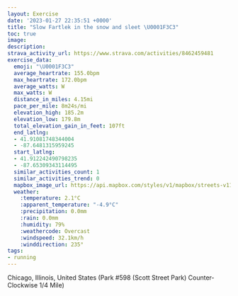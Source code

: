 ```yaml
---
layout: Exercise
date: '2023-01-27 22:35:51 +0000'
title: "Slow Fartlek in the snow and sleet \U0001F3C3"
toc: true
image:
description:
strava_activity_url: https://www.strava.com/activities/8462459481
exercise_data:
  emoji: "\U0001F3C3"
  average_heartrate: 155.0bpm
  max_heartrate: 172.0bpm
  average_watts: W
  max_watts: W
  distance_in_miles: 4.15mi
  pace_per_mile: 8m24s/mi
  elevation_high: 185.2m
  elevation_low: 179.8m
  total_elevation_gain_in_feet: 107ft
  end_latlng:
  - 41.91081748344004
  - -87.6481315959245
  start_latlng:
  - 41.912242490798235
  - -87.65309343114495
  similar_activities_count: 1
  similar_activities_trend: 0
  mapbox_image_url: https://api.mapbox.com/styles/v1/mapbox/streets-v11/static/path-5+787af2-1.0(g%7Bx~Ffl~uOAmBDSjB%7BCb%40m%40NQ%60%40o%40AGKSCwACqFKgO%40k%40G%7D%40%3Fk%40FyABGVUV%5DHCv%40CPDDVBzFFVLNNLRB~%40EVGTQLUBY%40c%40CyBEWS_%40QKKCy%40Di%40FUTKZD%7CA%3FvABRDLRPNFb%40Cb%40%3FZCHELKLa%40Ba%40AcBAi%40EUMUMOOGMAcAD%5BDGFOXEb%40%40nAFbBFTJNH%3FPFn%40A%60%40CXMPUH%5BBUE%7DBEa%40Q%5DQQOIYAc%40Bi%40LKNM%5CCZDxCB%5CJPLNH%40p%40%40l%40GLEPOP%5DB%5B%3FUEcCEWIQQQOIWCc%40BQHUBSRIJCNAZ%40p%40%3FfBBRDPHNFAPJr%40%40l%40EPKPWF%5BB%5BGwCGWIOIISMYCGLaAFOJMRENCpDHd%40LP%5CRjAERCZWJWFe%40GqDCSMUOCOHMAQFmBrA%40~ABz%40%40LFRRNPFfACPCTKLQFQD%5DAoCA%5BGQMSMGWEQ%3FkAJKDGFOV%40PCPBh%40%40p%40DrAFTNPLFN%40Z%3Fx%40KPKLSFODm%40AyBA%5DIWQOMIWEwAHIBSXEf%40BpDJZTTNDHCpAGTMHKH%5BDi%40EuCEQMSKIMEWAaAHYFU%5EEf%40DnCB%5EDLTVFDPB~%40EVGXWHQF%5BAsCCYEOQWSMKEIAGHWDTG%60%40%3FZTLXBVDlBAz%40CVMXIH%5DNe%40Dc%40A%5DGOKS_%40CMA%7B%40AqAB%7D%40DUDIVQREf%40Cl%40BNBVRN%60%40BZBrAAx%40Cb%40I%5EYTc%40FQCM%40a%40AMESMQ%5DE%5BGeBBaBJUFGLGRC%7CA%3FRHNNJTFb%40%3FhCCd%40ETGLKJ%5BLK%40gAEWEQKKWESE_C%3FoBASCKGCiAFk%40DCD%3Fd%40BV%40x%40DbA%3Fl%40Cb%40%3FhACr%40%40%7C%40Db%40At%40),pin-s-s+e5b22e(-87.6514,41.91172),pin-s-f+89ae00(-87.64634999999991,41.91086000000001)/auto/800x800?access_token=pk.eyJ1Ijoiam9zaGJlY2ttYW4iLCJhIjoiY205eWR2aDd1MWZ6djJrbXc4a3M0bWZleiJ9.XiG9OWkNcZk2QzjJbxLB4A
  weather:
    :temperature: 2.1°C
    :apparent_temperature: "-4.9°C"
    :precipitation: 0.0mm
    :rain: 0.0mm
    :humidity: 79%
    :weathercode: Overcast
    :windspeed: 32.1km/h
    :winddirection: 235°
tags:
- running
---
```

Chicago, Illinois, United States (Park #598 (Scott Street Park) Counter-Clockwise 1/4 Mile)
